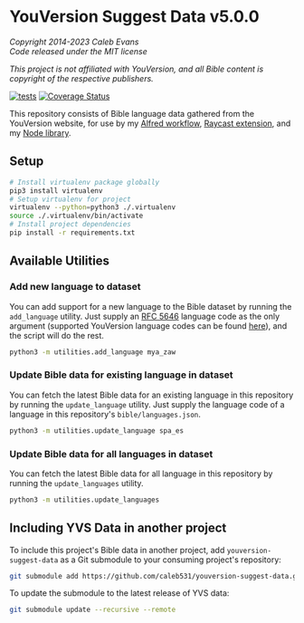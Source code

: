 # YouVersion Suggest Data v5.0.0

*Copyright 2014-2023 Caleb Evans*  
*Code released under the MIT license*

*This project is not affiliated with YouVersion, and all Bible content is
copyright of the respective publishers.*

[![tests](https://github.com/caleb531/youversion-suggest-data/actions/workflows/tests.yml/badge.svg)](https://github.com/caleb531/youversion-suggest-data/actions/workflows/tests.yml)
[![Coverage Status](https://coveralls.io/repos/caleb531/youversion-suggest-data/badge.svg?branch=master)](https://coveralls.io/r/caleb531/youversion-suggest-data?branch=master)

This repository consists of Bible language data gathered from the YouVersion
website, for use by my [Alfred workflow][alfred], [Raycast extension][raycast],
and my [Node library][node].

[node]: https://github.com/caleb531/youversion-suggest-node
[alfred]: https://alfred.app/workflows/caleb531/youversion-suggest/
[raycast]: https://www.raycast.com/caleb531/youversion-suggest

## Setup

```sh
# Install virtualenv package globally
pip3 install virtualenv
# Setup virtualenv for project
virtualenv --python=python3 ./.virtualenv
source ./.virtualenv/bin/activate
# Install project dependencies
pip install -r requirements.txt
```

## Available Utilities

### Add new language to dataset

You can add support for a new language to the Bible dataset by running the
`add_language` utility. Just supply an [RFC 5646][rfc] language code as the only
argument (supported YouVersion language codes can be found
[here][language-list]), and the script will do the rest.

[rfc]: https://www.rfc-editor.org/rfc/rfc5646.html
[language-list]: https://www.bible.com/languages

```sh
python3 -m utilities.add_language mya_zaw
```

### Update Bible data for existing language in dataset

You can fetch the latest Bible data for an existing language in this repository
by running the `update_language` utility. Just supply the language code of a
language in this repository's `bible/languages.json`.

```sh
python3 -m utilities.update_language spa_es
```

### Update Bible data for all languages in dataset

You can fetch the latest Bible data for all language in this repository by
running the `update_languages` utility.

```sh
python3 -m utilities.update_languages
```

## Including YVS Data in another project

To include this project's Bible data in another project, add
`youversion-suggest-data` as a Git submodule to your consuming project's
repository:

```sh
git submodule add https://github.com/caleb531/youversion-suggest-data.git
```

To update the submodule to the latest release of YVS data:

```sh
git submodule update --recursive --remote
```
